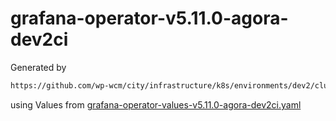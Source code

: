 # grafana-operator-v5.11.0-agora-dev2ci

Generated by

```bash
https://github.com/wp-wcm/city/infrastructure/k8s/environments/dev2/clusters/ci-east/agora-observability/bin/bin/import -t grafana-operator -N agora-observability -r agora-dev2ci -v v5.11.0
```

using Values from [grafana-operator-values-v5.11.0-agora-dev2ci.yaml](../bin/grafana-operator-values-v5.11.0-agora-dev2ci.yaml)
